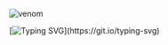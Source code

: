 <!--
**yongjooMoon/yongjooMoon** is a ✨ _special_ ✨ repository because its `README.md` (this file) appears on your GitHub profile.

Here are some ideas to get you started:

- 🔭 I’m currently working on ...
- 🌱 I’m currently learning ...
- 👯 I’m looking to collaborate on ...
- 🤔 I’m looking for help with ...
- 💬 Ask me about ...
- 📫 How to reach me: ...
- 😄 Pronouns: ...
- ⚡ Fun fact: ...
-->

![venom](https://capsule-render.vercel.app/api?type=venom&height=200&text=Welcome&nbsp;to&nbsp;yongjooMoon&nbsp;GitHub&fontSize=45&color=0:8871e5,100:b678c4&stroke=b678c4)

[![Typing SVG](https://readme-typing-svg.demolab.com?font=Nerko+One&pause=1000&color=060100&width=435&lines=I+am+Back+End+Developer;I'm+studying+from+the+front+to+the+backend.)](https://git.io/typing-svg)
